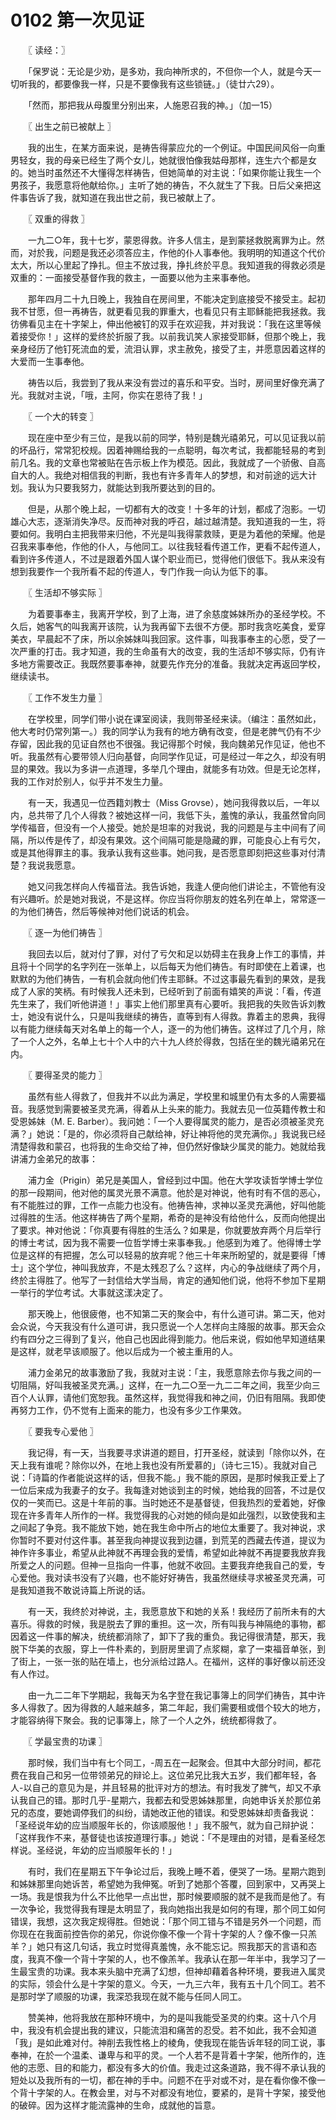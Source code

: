 # 0102 第一次见证

　　〖 读经：〗

　　「保罗说：无论是少劝，是多劝，我向神所求的，不但你一个人，就是今天一切听我的，都要像我一样，只是不要像我有这些锁链。」（徒廿六29）。

　　「然而，那把我从母腹里分别出来，人施恩召我的神。」（加一15）

　　〖 出生之前已被献上 〗

　　我的出生，在某方面来说，是祷告得蒙应允的一个例证。中国民间风俗一向重男轻女，我的母亲已经生了两个女儿，她就很怕像我姑母那样，连生六个都是女的。她当时虽然还不大懂得怎样祷告，但她简单的对主说：「如果你能让我生一个男孩子，我愿意将他献给你。」主听了她的祷告，不久就生了下我。日后父亲把这件事告诉了我，就知道在我出世之前，我已被献上了。

　　〖 双重的得救 〗

　　一九二○年，我十七岁，蒙恩得救。许多人信主，是到蒙拯救脱离罪为止。然而，对於我，问题是我还必须答应主，作他的仆人事奉他。我明明的知道这个代价太大，所以心里起了挣扎。但主不放过我，挣扎终於平息。我知道我的得救必须是双重的：一面接受基督作我的救主，一面要以他为主来事奉他。

　　那年四月二十九日晚上，我独自在房间里，不能决定到底接受不接受主。起初我不甘愿，但一再祷告，就更看见我的罪重大，也看见只有主耶稣能把我拯救。我彷佛看见主在十字架上，伸出他被钉的双手在欢迎我，并对我说：「我在这里等候着接受你！」这样的爱终於折服了我。以前我讥笑人家接受耶稣，但那个晚上，我亲身经历了他钉死流血的爱，流泪认罪，求主赦免，接受了主，并愿意因着这样的大爱而一生事奉他。

　　祷告以后，我尝到了我从来没有尝过的喜乐和平安。当时，房间里好像充满了光。我就对主说，「哦，主阿，你实在恩待了我！」

　　〖 一个大的转变 〗

　　现在座中至少有三位，是我以前的同学，特别是魏光禧弟兄，可以见证我以前的坏品行，常常犯校规。因着神赐给我的一点聪明，每次考试，我都能轻易的考到前几名。我的文章也常被贴在告示板上作为模范。因此，我就成了一个骄傲、自高自大的人。我绝对相信我的判断，我也有许多青年人的梦想，和对前途的远大计划。我认为只要我努力，就能达到我所要达到的目的。

　　但是，从那个晚上起，一切都有大的改变！十多年的计划，都成了泡影。一切雄心大志，逐渐消失净尽。反而神对我的呼召，越过越清楚。我知道我的一生，将要如何。我明白主把我带来归他，不光是叫我得蒙救赎，更是为着他的荣耀。他是召我来事奉他，作他的仆人，与他同工。以往我轻看传道工作，更看不起传道人，看到许多传道人，不过是跟着外国人谋个职业而已，觉得他们很低下。我从来没有想到我要作一个我所看不起的传道人，专门作我一向认为低下的事。

　　〖 生活却不够实际 〗

　　为着要事奉主，我离开学校，到了上海，进了余慈度姊妹所办的圣经学校。不久后，她客气的叫我离开该院，认为我再留下去很不方便。那时我贪吃美食，爱穿美衣，早晨起不了床，所以余姊妹叫我回家。这件事，叫我事奉主的心愿，受了一次严重的打击。我才知道，我的生命虽有大的改变，我的生活却不够实际，仍有许多地方需要改正。我既然要事奉神，就要先作充分的准备。我就决定再返回学校，继续读书。

　　〖 工作不发生力量 〗

　　在学校里，同学们带小说在课室阅读，我则带圣经来读。（编注：虽然如此，他大考时仍常列第一。）我的同学认为我有的地方确有改变，但是老脾气仍有不少存留，因此我的见证自然也不很强。我记得那个时候，我向魏弟兄作见证，他也不听。我虽然有心要带领人归向基督，向同学作见证，可是经过一年之久，却没有明显的果效。我以为多讲一点道理，多举几个理由，就能多有功效。但是无论怎样，我的工作对於别人，似乎并不发生力量。

　　有一天，我遇见一位西籍刘教士（Miss Grovse），她问我得救以后，一年以内，总共带了几个人得救？被她这样一问，我低下头，羞愧的承认，我虽然曾向同学传福音，但没有一个人接受。她於是坦率的对我说，我的问题是与主中间有了间隔，所以传是传了，却没有果效。这个间隔可能是隐藏的罪，可能良心上有亏欠，或是其他得罪主的事。我承认我有这些事。她问我，是否愿意即刻把这些事对付清楚？我说我愿意。

　　她又问我怎样向人传福音法。我告诉她，我逢人便向他们讲论主，不管他有没有兴趣听。於是她对我说，不是这样。你应当将你朋友的姓名列在单上，常常逐一的为他们祷告，然后等候神对他们说话的机会。

　　〖 逐一为他们祷告 〗

　　我回去以后，就对付了罪，对付了亏欠和足以妨碍主在我身上作工的事情，并且将十个同学的名字列在一张单上，以后每天为他们祷告。有时即使在上着课，也默默的为他们祷告，一有机会就向他们传主耶稣。不过这事最先看到的果效，是我成了人家的笑柄。有时候我人还未到，已经听到了前面有嬉笑的声说：「看，传道先生来了，我们听他讲道！」事实上他们那里真有心要听。我把我的失败告诉刘教士，她没有说什么，只是叫我继续的祷告，直等到有人得救。靠着主的恩典，我得以有能力继续每天对名单上的每一个人，逐一的为他们祷告。这样过了几个月，除了一个人之外，名单上七十个人中的六十九人终於得救，包括在坐的魏光禧弟兄在内。

　　〖 要得圣灵的能力 〗

　　虽然有些人得救了，但我并不以此为满足，学校里和城里仍有太多的人需要福音。我感觉到需要被圣灵充满，得着从上头来的能力。我就去见一位英籍传教士和受恩姊妹（M. E. Barber）。我问她：「一个人要得属灵的能力，是否必须被圣灵充满？」她说：「是的，你必须将自己献给神，好让神将他的灵充满你。」我说我已经清楚得救和蒙召，也将我的生命交给了神，但仍然好像缺少属灵的能力。她就给我讲浦力金弟兄的故事：

　　浦力金（Prigin）弟兄是美国人，曾经到过中国。他在大学攻读哲学博士学位的那一段期间，他对他的属灵光景不满意。他於是对神说，他有时有不信的恶心，有不能胜过的罪，工作一点能力也没有。他祷告神，求神以圣灵充满他，好叫他能过得胜的生活。他这样祷告了两个星期，希奇的是神没有给他什么，反而向他提出了要求。神对他说：「你真要有得胜的生活么？如果是，你就要放弃两个月后举行的博士考试，因为我不需要一位哲学博士来事奉我。」他感到为难了。他得博士学位是这样的有把握，怎么可以轻易的放弃呢？他三十年来所盼望的，就是要得「博士」这个学位，神叫我放弃，不是太残忍了么？这样，内心的争战继续了两个月，终於主得胜了。他写了一封信给大学当局，肯定的通知他们说，他将不参加下星期一举行的学位考试。大事就这漾决定了。

　　那天晚上，他很疲倦，也不知第二天的聚会中，有什么道可讲。第二天，他对会众说，今天我没有什么道可讲，我只愿说一个人怎样向主降服的故事。那天会众约有四分之三得到了复兴，他自己也因此得到能力。他后来说，假如他早知道结果是这样，就老早该顺服了。他以后成为一个被主重用的人。

　　浦力金弟兄的故事激励了我，我就对主说：「主，我愿意除去你与我之间的一切阻隔，好叫我被圣灵充满。」这样，在一九二○至一九二二年之间，我至少向三百个人认罪，请他们宽恕我。虽然这样，我觉得我和神之间，仍旧有阻隔。我即使再努力工作，仍不觉有上面来的能力，也没有多少工作果效。

　　〖 要我专心爱他 〗

　　我记得，有一天，当我要寻求讲道的题目，打开圣经，就读到「除你以外，在天上我有谁呢？除你以外，在地上我也没有所爱慕的」（诗七三15）。我就对自己说：「诗篇的作者能说这样的话，但我不能。」我不能的原因，是那时候我正爱上了一位后来成为我妻子的女子。我每逢对她谈到主的时候，她给我的回答，不过是仅仅的一笑而已。这是十年前的事。当时她还不是基督徒，但我热烈的爱着她，好像现在许多青年人所作的一样。我觉得我的心对她的倾向是如此强烈，以致使我和主之间起了争竞。我不能放下她，她在我生命中所占的地位太重要了。我对神说，求你暂时不要对付这件事。甚至我向神提议我到边疆，到荒芜的西藏去传道，提议为神作许多事业，希望从此神就不再理会我的爱情，希望如此神就不再提要我放弃我所爱之人的问题。但神一旦指向一件事，他就不收回。主要我弃绝我自己的爱，专心爱他。我对读书没有了兴趣，也不能好好祷告，我虽然继续寻求被圣灵充满，可是我知道我不敢说诗篇上所说的话。

　　有一天，我终於对神说，主，我愿意放下和她的关系！我经历了前所未有的大喜乐。得救的时候，我是脱去了罪的重担。这一次，所有叫我与神隔绝的事物，都因着这一件事的解决，统统都消除了，卸下了我的重负。我记得很清楚，那天，我脱下华美的衣服，穿上一件朴素的，到厨房里调了点浆糊，拿了一束福音单张，到了街上，一张一张的贴在墙上，也分派给过路人。在福州，这样的事好像以前还没有人作过。

　　由一九二二年下学期起，我每天为名字登在我记事簿上的同学们祷告，其中许多人得救了。因为得救的人越来越多，第二年起，我们需要租或借个较大的地方，才能容纳得下聚会。我的记事簿上，除了一个人之外，统统都得救了。

　　〖 学最宝贵的功课 〗

　　那时候，我们当中有七个同工，-周五在一起聚会。但其中大部分时间，都花费在我自己和另一位带领弟兄的辩论上。这位弟兄比我大五岁，我们都年轻，各人-以自己的意见为是，并且轻易的批评对方的想法。有时我发了脾气，却又不承认我自己的错。那时几乎-星期六，我都去和受恩姊妹那里，向她申诉关於那位弟兄的态度，要她调停我们的纠纷，请她改正他的错误。和受恩姊妹却责备我说：「圣经说年幼的应当顺服年长的，你该顺服他！」我不服气，就为自己辩护说：「这样我作不来，基督徒也该按道理行事。」她说：「不是理由的对错，是看圣经怎样说。圣经说，年幼的应当顺服年长的！」

　　有时，我们在星期五下午争论过后，我晚上睡不着，便哭了一场。星期六跑到和姊妹那里向她诉苦，希望她为我伸冤。听到了她那个答覆，回到家中，又再哭上一场。我是恨我为什么不比他早一点出世，那时候要顺服的就不是我而是他了。有一次争论，我觉得我有理是太明显了，我向她指出我是如何的有理，那个同工如何错误，我想，这次我定规得胜。但她说：「那个同工错与不错是另外一个问题，而你现在在我面前控告你的弟兄，你说你像不像一个背十字架的人？像不像一只羔羊？」她只有这几句话，我立时觉得真羞愧，永不能忘记。照我那天的言语和态度，我真不像一个背十字架的人，也不像羔羊。我承认在那一年半中，我学习了一生最宝贵的功课。我本来头脑中充满了幻想，但神却藉着各种环境，要我进入属灵的实际，领会什么是十字架的意义。今天，一九三六年，我有五十几个同工。若不是那时学了顺服的功课，我深恐我现在就不能与任同人同工。

　　赞美神，他将我放在那种环境中，为的是叫我能受圣灵的约束。这十八个月中，我没有机会提出我的建议，只能流泪和痛苦的忍受。若不如此，我不会知道「我」是如此难对付。神削去我性格上的棱角，使我现在能告诉年轻的同工说，事奉神，在於一个温柔、谦卑与和平的灵。一个人若不是背着十字架，他所作的，连他的志愿、目的和能力，都没有多大的价值。我走过这条道路，我不得不承认我的短处以及我所有的一切，都在神的手中。问题不在乎对或不对，是在看你像不像一个背十字架的人。在教会里，对与不对都没有地位，要紧的，是背十字架，接受他的破碎。因为这样才能流露神的生命，成就他的旨意。


